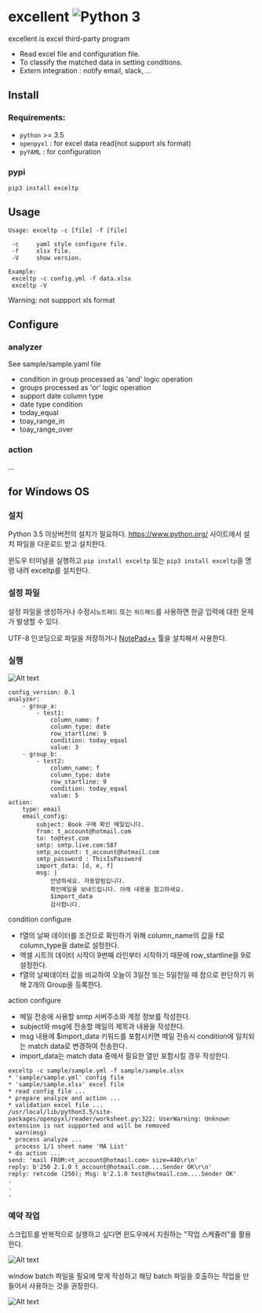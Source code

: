# excellent ![Python 3](https://img.shields.io/badge/python-3-blue.svg)

excellent is excel third-party program
* Read excel file and configuration file.
* To classify the matched data in setting conditions.
* Extern integration : notify email, slack, ...

## Install
### Requirements:
* `python` >= 3.5
* `openpyxl` : for excel data read(not support xls format)
* `pyYAML` : for configuration


### pypi
`pip3 install exceltp`


## Usage
```
Usage: exceltp -c [file] -f [file]

 -c     yaml style configure file.
 -f     xlsx file.
 -V     show version.

Example:
 exceltp -c config.yml -f data.xlsx
 exceltp -V
```
Warning: not suppport xls format


## Configure
### analyzer
See sample/sample.yaml file
* condition in group processed as 'and' logic operation
* groups processed as 'or' logic operation
* support date column type
* date type condition
 * today_equal
 * toay_range_in
 * toay_range_over

### action
...


## for Windows OS
### 설치
Python 3.5 이상버전의 설치가 필요하다. https://www.python.org/ 사이트에서 설치 파일을 다운로드 받고 설치한다.

윈도우 터미널을 실행하고 `pip install exceltp` 또는 `pip3 install exceltp`을 명령 내려 exceltp를 설치한다.


### 설정 파일
설정 파일을 생성하거나 수정시`노트패드` 또는 `워드패드`를 사용하면 한글 입력에 대한 문제가 발생할 수 있다.

UTF-8 인코딩으로 파일을 저장하거나 [NotePad++](https://notepad-plus-plus.org/) 툴을 설치해서 사용한다.


### 실행

![Alt text](/images/sample_xlsx.png?raw=true "Sample Xlsx Title")



```
config_version: 0.1
analyzer:
    - group_a:
        - test1:
            column_name: f
            column_type: date
            row_startline: 9
            condition: today_equal
            value: 3
    - group_b:
        - test2:
            column_name: f
            column_type: date
            row_startline: 9
            condition: today_equal
            value: 5
action:
    type: email
    email_config:
        subject: Book 구매 확인 메일입니다.
        from: t_account@hotmail.com
        to: to@test.com
        smtp: smtp.live.com:587
        smtp_account: t_account@hotmail.com
        smtp_password : ThisIsPassword
        import_data: [d, e, f]
        msg: |
            안녕하세요. 자동알림입니다.
            확인메일을 보내드립니다. 아래 내용을 참고하세요.
            $import_data
            감사합니다.
```

condition configure
* f열의 날짜 데이터를 조건으로 확인하기 위해 column_name의 값을 f로 column_type을 date로 설정한다.
* 엑셀 시트의 데이터 시작이 9번째 라인부터 시작하기 때문에 row_startline을 9로 설정한다.
* f열의 날짜데이터 값을 비교하여 오늘이 3일전 또는 5일전일 때 참으로 판단하기 위해 2개의 Group을 등록한다.


action configure
* 메일 전송에 사용할 smtp 서버주소와 계정 정보를 작성한다.
* subject와 msg에 전송할 메일의 제목과 내용을 작성한다.
* msg 내용에 $import_data 키워드를 포함시키면 메일 전송시 condition에 일치되는 match data로 변경하여 전송한다.
* import_data는 match data 중에서 필요한 열만 포함시킬 경우 작성한다.


```
exceltp -c sample/sample.yml -f sample/sample.xlsx
* 'sample/sample.yml' config file
* 'sample/sample.xlsx' excel file
* read config file ...
* prepare analyze and action ...
* validation excel file ...
/usr/local/lib/python3.5/site-packages/openpyxl/reader/worksheet.py:322: UserWarning: Unknown extension is not supported and will be removed
  warn(msg)
* process analyze ...
  process 1/1 sheet name 'MA List'
* do action ...
send: 'mail FROM:<t_account@hotmail.com> size=440\r\n'
reply: b'250 2.1.0 t_account@hotmail.com....Sender OK\r\n'
reply: retcode (250); Msg: b'2.1.0 test@hotmail.com....Sender OK'
.
.
.
```


### 예약 작업
스크립트를 반복적으로 실행하고 싶다면 윈도우에서 지원하는 "작업 스케쥴러"를 활용한다.

![Alt text](/images/windows_jobsche_run.png?raw=true "Windows Job Scheduling Running")

window batch 파일을 필요에 맞게 작성하고 해당 batch 파일을 호출하는 작업을 만들어서 사용하는 것을 권장한다.

![Alt text](/images/windows_jobsche_newtask.png?raw=true "Windows Job Scheduling New Task")

